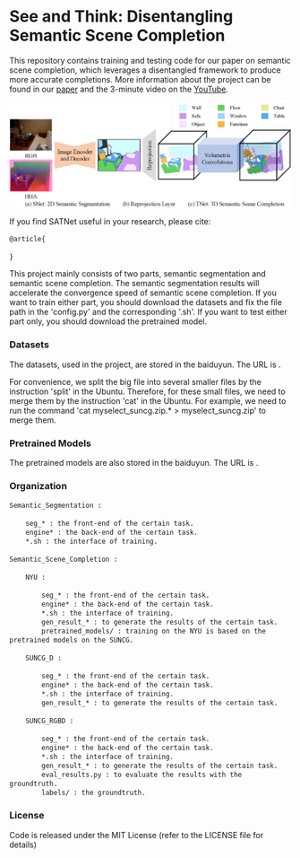 # See and Think: Disentangling Semantic Scene Completion

This repository contains training and testing code for our paper on semantic scene completion, which leverages a disentangled framework to produce more accurate completions. More information about the project can be found in our [paper](https://papers.nips.cc/paper/7310-see-and-think-disentangling-semantic-scene-completion.pdf) and the 3-minute video on the [YouTube](https://youtu.be/YXvniY2U5ml).

![framework](image/framework.png)

If you find SATNet useful in your research, please cite:

	@article{
		
	}

This project mainly consists of two parts, semantic segmentation and semantic scene completion. The semantic segmentation results will accelerate the convergence speed of semantic scene completion. If you want to train either part, you should download the datasets and fix the file path in the 'config.py' and the corresponding '.sh'. If you want to test either part only, you should download the pretrained model.

### Datasets

The datasets, used in the project, are stored in the baiduyun. The URL is []().

For convenience, we split the big file into several smaller files by the instruction 'split' in the Ubuntu. Therefore, for these small files, we need to merge them by the instruction 'cat' in the Ubuntu. For example, we need to run the command 'cat myselect_suncg.zip.* > myselect_suncg.zip' to merge them.

### Pretrained Models

The pretrained models are also stored in the baiduyun. The URL is []().

### Organization

	Semantic_Segmentation : 
	
		seg_* : the front-end of the certain task.
		engine* : the back-end of the certain task.
		*.sh : the interface of training.
	
	Semantic_Scene_Completion :
	
		NYU :
	
			seg_* : the front-end of the certain task.
			engine* : the back-end of the certain task.
			*.sh : the interface of training.
			gen_result_* : to generate the results of the certain task.
			pretrained_models/ : training on the NYU is based on the pretrained models on the SUNCG.
	
		SUNCG_D :
	
			seg_* : the front-end of the certain task.
			engine* : the back-end of the certain task.
			*.sh : the interface of training.
			gen_result_* : to generate the results of the certain task.
	
		SUNCG_RGBD :
	
			seg_* : the front-end of the certain task.
			engine* : the back-end of the certain task.
			*.sh : the interface of training.
			gen_result_* : to generate the results of the certain task.
			eval_results.py : to evaluate the results with the groundtruth.
			labels/ : the groundtruth.

### License

Code is released under the MIT License (refer to the LICENSE file for details)
